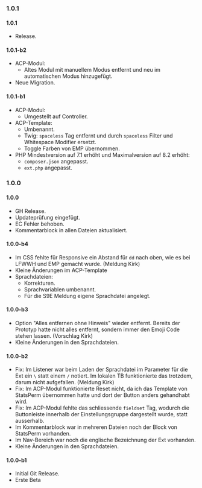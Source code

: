### 1.0.1

#### 1.0.1
* Release.

#### 1.0.1-b2
* ACP-Modul:
  * Altes Modul mit manuellem Modus entfernt und neu im automatischen Modus hinzugefügt.
* Neue Migration.

#### 1.0.1-b1
* ACP-Modul:
  * Umgestellt auf Controller.
* ACP-Template:
  * Umbenannt.
  * Twig: `spaceless` Tag entfernt und durch `spaceless` Filter und Whitespace Modifier ersetzt.
  * Toggle Farben von EMP übernommen.
* PHP Mindestversion auf 7.1 erhöht und Maximalversion auf 8.2 erhöht:
  * `composer.json` angepasst.
  * `ext.php` angepasst.

### 1.0.0

#### 1.0.0
* GH Release.
* Updateprüfung eingefügt.
* EC Fehler behoben.
* Kommentarblock in allen Dateien aktualisiert.

#### 1.0.0-b4
* Im CSS fehlte für Responsive ein Abstand für `dd` nach oben, wie es bei LFWWH und EMP gemacht wurde. (Meldung Kirk)
* Kleine Änderungen im ACP-Template
* Sprachdateien:
  * Korrekturen.
  * Sprachvariablen umbenannt.
  * Für die S9E Meldung eigene Sprachdatei angelegt.

#### 1.0.0-b3
* Option "Alles entfernen ohne Hinweis" wieder entfernt. Bereits der Prototyp hatte nicht alles entfernt, sondern immer den Emoji Code stehen lassen. (Vorschlag Kirk)
* Kleine Änderungen in den Sprachdateien.

#### 1.0.0-b2
* Fix: Im Listener war beim Laden der Sprachdatei im Parameter für die Ext ein `\` statt einem `/` notiert. Im lokalen TB funktionierte das trotzdem, darum nicht aufgefallen. (Meldung Kirk)
* Fix: Im ACP-Modul funktionierte Reset nicht, da ich das Template von StatsPerm übernommen hatte und dort der Button anders gehandhabt wird.
* Fix: Im ACP-Modul fehlte das schliessende `fieldset` Tag, wodurch die Buttonleiste innerhalb der Einstellungsgruppe dargestellt wurde, statt ausserhalb.
* Im Kommentarblock war in mehreren Dateien noch der Block von StatsPerm vorhanden.
* Im Nav-Bereich war noch die englische Bezeichnung der Ext vorhanden.
* Kleine Änderungen in den Sprachdateien.

#### 1.0.0-b1
* Initial Git Release.
* Erste Beta
